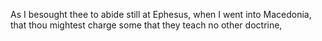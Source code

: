 As I besought thee to abide still at Ephesus, when I went into Macedonia, that thou mightest charge some that they teach no other doctrine,
